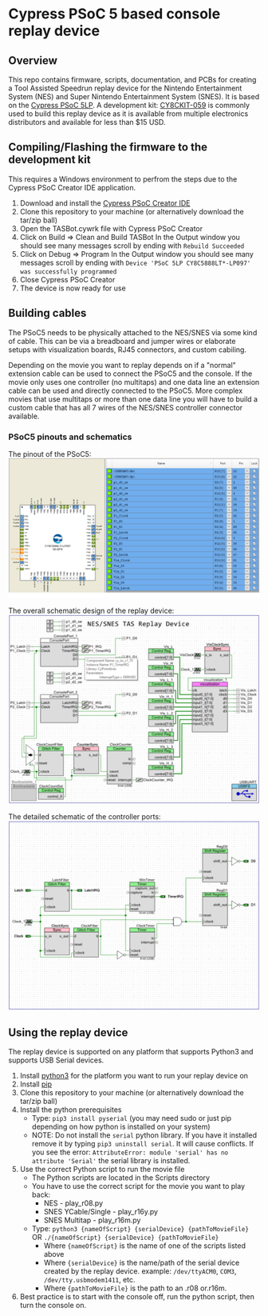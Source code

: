 # Cypress PSoC 5 based console replay device

## Overview

This repo contains firmware, scripts, documentation, and PCBs for creating a Tool Assisted Speedrun replay device for the Nintendo Entertainment System (NES) and Super Nintendo Entertainment System (SNES). It is based on the [Cypress PSoC 5LP](http://www.cypress.com/products/32-bit-arm-cortex-m3-psoc-5lp). A development kit: [CY8CKIT-059](http://www.cypress.com/documentation/development-kitsboards/cy8ckit-059-psoc-5lp-prototyping-kit-onboard-programmer-and) is commonly used to build this replay device as it is available from multiple electronics distributors and available for less than $15 USD.

## Compiling/Flashing the firmware to the development kit
This requires a Windows environment to perfrom the steps due to the Cypress PSoC Creator IDE application.

 1. Download and install the [Cypress PSoC Creator IDE](http://www.cypress.com/products/psoc-creator-integrated-design-environment-ide)
 2. Clone this repository to your machine (or alternatively download the tar/zip ball)
 3. Open the TASBot.cywrk file with Cypress PSoC Creator
 4. Click on Build => Clean and Build TASBot
    In the Output window you should see many messages scroll by ending with `Rebuild Succeeded`
 5. Click on Debug => Program
    In the Output window you should see many messages scroll by ending with `Device 'PSoC 5LP CY8C5888LT*-LP097' was successfully programmed`
 6. Close Cypress PSoC Creator
 7. The device is now ready for use

## Building cables
The PSoC5 needs to be physically attached to the NES/SNES via some kind of cable. This can be via a breadboard and jumper wires or elaborate setups with visualization boards, RJ45 connectors, and custom cabiling.

Depending on the movie you want to replay depends on if a "normal" extension cable can be used to connect the PSoC5 and the console. If the movie only uses one controller (no multitaps) and one data line an extension cable can be used and directly connected to the PSoC5. More complex movies that use multitaps or more than one data line you will have to build a custom cable that has all 7 wires of the NES/SNES controller connector available.

### PSoC5 pinouts and schematics

The pinout of the PSoC5:
![PSoC5 Pinout](Images/Pins.png)

The overall schematic design of the replay device:
![Overall schematic](Images/TopDesign.png)

The detailed schematic of the controller ports:
![Controller port schematic](Images/ConsolePort.png)

## Using the replay device
The replay device is supported on any platform that supports Python3 and supports USB Serial devices.

 1. Install [python3](https://www.python.org/download/releases/3.0/) for the platform you want to run your replay device on
 2. Install [pip](https://pip.pypa.io/en/stable/installing/)
 3. Clone this repository to your machine (or alternatively download the tar/zip ball)
 4. Install the python prerequisites
    * Type: `pip3 install pyserial` (you may need sudo or just pip depending on how python is installed on your system)
    * NOTE: Do not install the `serial` python library. If you have it installed remove it by typing `pip3 uninstall serial`. It will cause conflicts. If you see the error: `AttributeError: module 'serial' has no attribute 'Serial'` the serial library is installed.
 5. Use the correct Python script to run the movie file
    * The Python scripts are located in the Scripts directory
    * You have to use the correct script for the movie you want to play back:
      * NES - play_r08.py
      * SNES YCable/Single - play_r16y.py
      * SNES Multitap - play_r16m.py
    * Type: `python3 {nameOfScript} {serialDevice} {pathToMovieFile}` OR `./{nameOfScript} {serialDevice} {pathToMovieFile}`
      * Where `{nameOfScript}` is the name of one of the scripts listed above
      * Where `{serialDevice}` is the name/path of the serial device created by the replay device. example: `/dev/ttyACM0`, `COM3`, `/dev/tty.usbmodem1411`, etc.
      * Where `{pathToMovieFile}` is the path to an .r08 or.r16m.
 6. Best practice is to start with the console off, run the python script, then turn the console on.
 